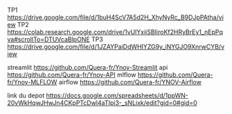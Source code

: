 TP1 https://drive.google.com/file/d/1buH4ScV7A5d2H_XhyNyRc_B9DJpPAtha/view
TP2 https://colab.research.google.com/drive/1vUlYxijSBIiroKf2HRyBrEy1_nEpPqva#scrollTo=DTUVcaBlpONE
TP3 https://drive.google.com/file/d/1JZAYPaiDdWHIYZG9y_iNYGJO9XnrwCYB/view


streamlit https://github.com/Quera-fr/Ynov-Streamlit
api https://github.com/Quera-fr/Ynov-API
mlflow https://github.com/Quera-fr/Ynov-MLFLOW
airflow https://github.com/Quera-fr/YNOV-Airflow

link du depot https://docs.google.com/spreadsheets/d/1ppWN-20vWkHqwJHwJn4CKpPTcDwl4aTIpi3-_sNLixk/edit?gid=0#gid=0
